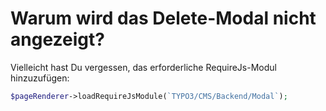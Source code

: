 # Warum wird das Delete-Modal nicht angezeigt?

Vielleicht hast Du vergessen, das erforderliche RequireJs-Modul hinzuzufügen:

```php
$pageRenderer->loadRequireJsModule(`TYPO3/CMS/Backend/Modal`);
```
